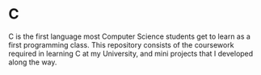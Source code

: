 # C
C is the first language most Computer Science students get to learn as a first programming class. This repository consists of the coursework required in learning C at my University, and mini projects that I developed along the way. 

